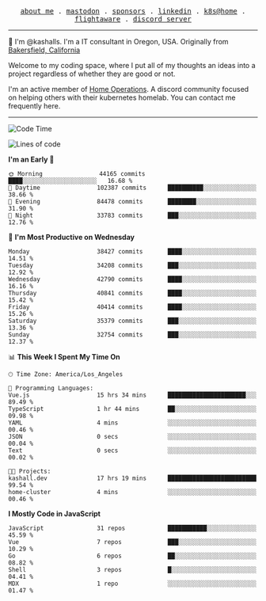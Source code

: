 <p align="center">
  <samp>
    <a href="https://jordanjones.org/">about me</a> .
    <a rel="me" href="https://mastodon.social/@kashall">mastodon</a> .
    <a href="https://github.com/sponsors/kashalls">sponsors</a> .
    <a href="https://linkedin.com/in/jordpjones">linkedin</a> .
    <a href="https://github.com/kashalls/home-cluster">k8s@home</a> .
    <a href="https://flightaware.com/adsb/stats/user/kashalls">flightaware</a> .
    <a href="https://discord.gg/V2WrCfqba9">discord server</a>
  </samp>
</p>

----------------------------------------------------------------

:wave: I'm @kashalls. I'm a IT consultant in Oregon, USA. Originally from [Bakersfield, California](https://maps.app.goo.gl/QQMtywTWghpXB6Tu6)

Welcome to my coding space, where I put all of my thoughts an ideas into a project regardless of whether they are good or not.

I'm an active member of [Home Operations](https://discord.gg/home-operations). A discord community focused on helping others with their kubernetes homelab. You can contact me frequently here.

----------------------------------------------------------------
<!--START_SECTION:waka-->
![Code Time](http://img.shields.io/badge/Code%20Time-2%2C077%20hrs%206%20mins-blue)

![Lines of code](https://img.shields.io/badge/From%20Hello%20World%20I%27ve%20Written-19.9%20million%20lines%20of%20code-blue)

**I'm an Early 🐤** 

```text
🌞 Morning                44165 commits       ████░░░░░░░░░░░░░░░░░░░░░   16.68 % 
🌆 Daytime                102387 commits      ██████████░░░░░░░░░░░░░░░   38.66 % 
🌃 Evening                84478 commits       ████████░░░░░░░░░░░░░░░░░   31.90 % 
🌙 Night                  33783 commits       ███░░░░░░░░░░░░░░░░░░░░░░   12.76 % 
```
📅 **I'm Most Productive on Wednesday** 

```text
Monday                   38427 commits       ████░░░░░░░░░░░░░░░░░░░░░   14.51 % 
Tuesday                  34208 commits       ███░░░░░░░░░░░░░░░░░░░░░░   12.92 % 
Wednesday                42790 commits       ████░░░░░░░░░░░░░░░░░░░░░   16.16 % 
Thursday                 40841 commits       ████░░░░░░░░░░░░░░░░░░░░░   15.42 % 
Friday                   40414 commits       ████░░░░░░░░░░░░░░░░░░░░░   15.26 % 
Saturday                 35379 commits       ███░░░░░░░░░░░░░░░░░░░░░░   13.36 % 
Sunday                   32754 commits       ███░░░░░░░░░░░░░░░░░░░░░░   12.37 % 
```


📊 **This Week I Spent My Time On** 

```text
🕑︎ Time Zone: America/Los_Angeles

💬 Programming Languages: 
Vue.js                   15 hrs 34 mins      ██████████████████████░░░   89.49 % 
TypeScript               1 hr 44 mins        ██░░░░░░░░░░░░░░░░░░░░░░░   09.98 % 
YAML                     4 mins              ░░░░░░░░░░░░░░░░░░░░░░░░░   00.46 % 
JSON                     0 secs              ░░░░░░░░░░░░░░░░░░░░░░░░░   00.04 % 
Text                     0 secs              ░░░░░░░░░░░░░░░░░░░░░░░░░   00.02 % 

🐱‍💻 Projects: 
kashall.dev              17 hrs 19 mins      █████████████████████████   99.54 % 
home-cluster             4 mins              ░░░░░░░░░░░░░░░░░░░░░░░░░   00.46 % 
```

**I Mostly Code in JavaScript** 

```text
JavaScript               31 repos            ███████████░░░░░░░░░░░░░░   45.59 % 
Vue                      7 repos             ███░░░░░░░░░░░░░░░░░░░░░░   10.29 % 
Go                       6 repos             ██░░░░░░░░░░░░░░░░░░░░░░░   08.82 % 
Shell                    3 repos             █░░░░░░░░░░░░░░░░░░░░░░░░   04.41 % 
MDX                      1 repo              ░░░░░░░░░░░░░░░░░░░░░░░░░   01.47 % 
```




<!--END_SECTION:waka-->
